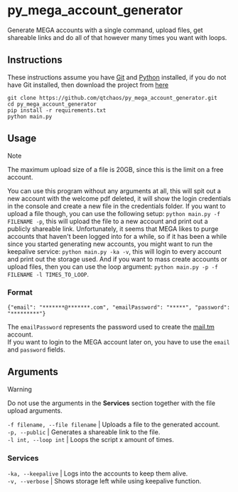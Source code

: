 # py_mega_account_generator

Generate MEGA accounts with a single command, upload files, get shareable links and do all of that however many times you want with loops.

## Instructions

These instructions assume you have [Git](https://git-scm.com/) and [Python](https://www.python.org/) installed, if you do not have Git installed, then download the project from [here](https://github.com/qtchaos/py_mega_account_generator/archive/refs/heads/master.zip)

```
git clone https://github.com/qtchaos/py_mega_account_generator.git
cd py_mega_account_generator
pip install -r requirements.txt
python main.py
```

## Usage

> [!NOTE]
> The maximum upload size of a file is 20GB, since this is the limit on a free account.

You can use this program without any arguments at all, this will spit out a new account with the welcome pdf deleted, it will show the login credentials in the console and create a new file in the credentials folder.
If you want to upload a file though, you can use the following setup: `python main.py -f FILENAME -p`, this will upload the file to a new account and print out a publicly shareable link. Unfortunately, it seems that MEGA likes to purge accounts that haven't been logged into for a while, so if it has been a while since you started generating new accounts, you might want to run the keepalive service: `python main.py -ka -v`, this will login to every account and print out the storage used. And if you want to mass create accounts or upload files, then you can use the loop argument: `python main.py -p -f FILENAME -l TIMES_TO_LOOP`.

### Format
```
{"email": "*******@*******.com", "emailPassword": "*****", "password": "*********"}
```
The `emailPassword` represents the password used to create the [mail.tm](https://mail.tm) account.\
If you want to login to the MEGA account later on, you have to use the `email` and `password` fields.

## Arguments
> [!WARNING]  
> Do not use the arguments in the **Services** section together with the file upload arguments.

`-f filename, --file filename` | Uploads a file to the generated account.\
`-p, --public` | Generates a shareable link to the file. \
`-l int, --loop int` | Loops the script x amount of times.

### Services

`-ka, --keepalive` | Logs into the accounts to keep them alive.\
`-v, --verbose` | Shows storage left while using keepalive function.
